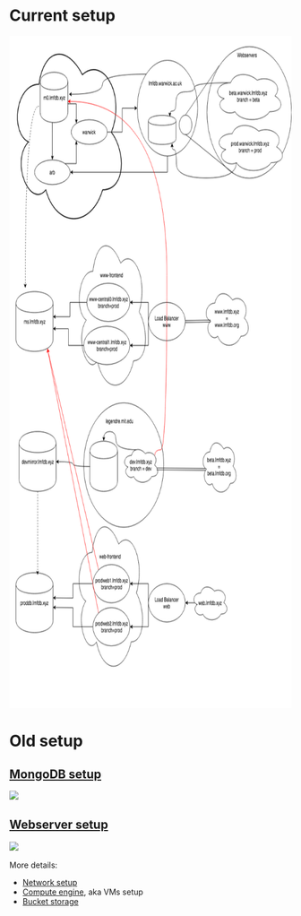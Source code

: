 # Current setup
<a href="images/transition.png"><img src="images/transition.png"  height="1200"  ></a>

# Old setup

## [MongoDB setup](mongodb.md)
 <a href="images/lmfdb0.png"><img src="images/lmfdb0.png"  height="300"  ></a>
 
## [Webserver setup](webserver.md)
 <a href="images/webserver.png"><img src="images/webserver.png"  height="300"  ></a>
 

More details: 
 
* [Network setup](network.md)
* [Compute engine](computeengine.md), aka VMs setup
* [Bucket storage](buckets.md)
